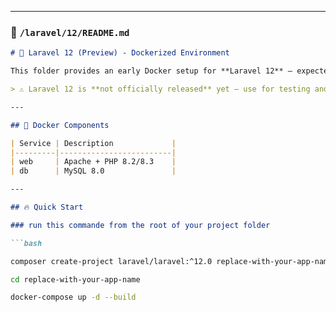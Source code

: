 
---

### 📁 `/laravel/12/README.md`

```md
# 🐳 Laravel 12 (Preview) - Dockerized Environment

This folder provides an early Docker setup for **Laravel 12** — expected to introduce further framework simplifications.

> ⚠️ Laravel 12 is **not officially released** yet — use for testing and preview purposes only.

---

## 🧱 Docker Components

| Service | Description             |
|---------|-------------------------|
| web     | Apache + PHP 8.2/8.3    |
| db      | MySQL 8.0               |

---

## 🔥 Quick Start

### run this commande from the root of your project folder

```bash

composer create-project laravel/laravel:^12.0 replace-with-your-app-name

cd replace-with-your-app-name

docker-compose up -d --build
